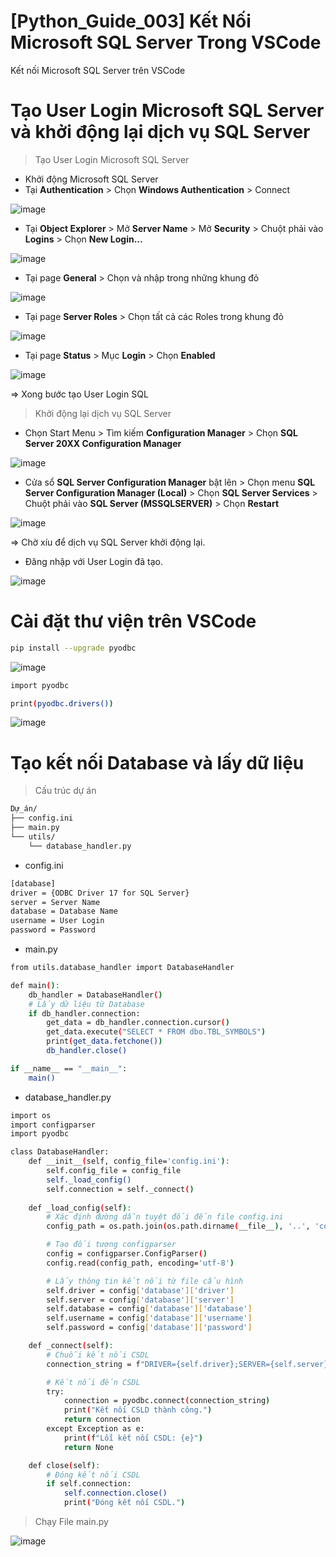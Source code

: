 # [Python_Guide_003] Kết Nối Microsoft SQL Server Trong VSCode
Kết nối Microsoft SQL Server trên VSCode

# Tạo User Login Microsoft SQL Server và khởi động lại dịch vụ SQL Server
> Tạo User Login Microsoft SQL Server

- Khởi động Microsoft SQL Server
- Tại **Authentication** > Chọn **Windows Authentication** > Connect

![image](https://github.com/user-attachments/assets/0b1e9f4b-2df5-44ea-b41b-484062e7e605)

- Tại **Object Explorer** > Mở **Server Name** > Mở **Security** > Chuột phải vào **Logins** > Chọn **New Login...**

![image](https://github.com/user-attachments/assets/66adc12e-34e6-4161-a5e9-da8302bbf6fa)

- Tại page **General** > Chọn và nhập trong những khung đỏ

![image](https://github.com/user-attachments/assets/ecb4e5bc-7515-454d-ae67-1e3f764151e8)

- Tại page **Server Roles** > Chọn tất cả các Roles trong khung đỏ

![image](https://github.com/user-attachments/assets/2545cd26-8186-41d2-8750-0a5f655467f5)

- Tại page **Status** > Mục **Login** > Chọn **Enabled**

![image](https://github.com/user-attachments/assets/597e92d6-46a6-43a0-8316-bf59f699a0df)

=> Xong bước tạo User Login SQL

> Khởi động lại dịch vụ SQL Server

- Chọn Start Menu > Tìm kiếm **Configuration Manager** > Chọn **SQL Server 20XX Configuration Manager**

![image](https://github.com/user-attachments/assets/9b945723-26fb-456f-b620-aff7ebe9a166)

- Cửa sổ **SQL Server Configuration Manager** bật lên > Chọn menu **SQL Server Configuration Manager (Local)** > Chọn **SQL Server Services** > Chuột phải vào **SQL Server (MSSQLSERVER)** > Chọn **Restart**

![image](https://github.com/user-attachments/assets/23e4b13b-f30e-4fb9-ab7b-c618632adc22)

=> Chờ xíu để dịch vụ SQL Server khởi động lại.

- Đăng nhập với User Login đã tạo.

![image](https://github.com/user-attachments/assets/7275eff8-8d8d-4b91-894f-c1a05f7a8788)

# Cài đặt thư viện trên VSCode
```bash
pip install --upgrade pyodbc
```

![image](https://github.com/user-attachments/assets/f1fa2931-836b-45b5-9336-dfb5bd5b9d04)

```bash
import pyodbc

print(pyodbc.drivers())
```
![image](https://github.com/user-attachments/assets/e1a3ff4d-7c73-4825-8cc9-d912c62441cf)

# Tạo kết nối Database và lấy dữ liệu
> Cấu trúc dự án

```bash
Dự_án/
├── config.ini
├── main.py
└── utils/
    └── database_handler.py
```

- config.ini
```bash
[database]
driver = {ODBC Driver 17 for SQL Server}
server = Server Name
database = Database Name
username = User Login
password = Password
```

- main.py
```bash
from utils.database_handler import DatabaseHandler

def main():
    db_handler = DatabaseHandler()
    # Lấy dữ liệu từ Database
    if db_handler.connection:
        get_data = db_handler.connection.cursor()
        get_data.execute("SELECT * FROM dbo.TBL_SYMBOLS")
        print(get_data.fetchone())
        db_handler.close()

if __name__ == "__main__":
    main()
```

- database_handler.py
```bash
import os
import configparser
import pyodbc

class DatabaseHandler:
    def __init__(self, config_file='config.ini'):
        self.config_file = config_file
        self._load_config()
        self.connection = self._connect()
    
    def _load_config(self):        
        # Xác định đường dẫn tuyệt đối đến file config.ini
        config_path = os.path.join(os.path.dirname(__file__), '..', 'config.ini')

        # Tạo đối tượng configparser
        config = configparser.ConfigParser()
        config.read(config_path, encoding='utf-8')

        # Lấy thông tin kết nối từ file cấu hình
        self.driver = config['database']['driver']
        self.server = config['database']['server']
        self.database = config['database']['database']
        self.username = config['database']['username']
        self.password = config['database']['password']

    def _connect(self):
        # Chuỗi kết nối CSDL
        connection_string = f"DRIVER={self.driver};SERVER={self.server};DATABASE={self.database};UID={self.username};PWD={self.password};"

        # Kết nối đến CSDL
        try:
            connection = pyodbc.connect(connection_string)
            print("Kết nối CSLD thành công.")
            return connection
        except Exception as e:
            print(f"Lỗi kết nối CSDL: {e}")
            return None

    def close(self):
        # Đóng kết nối CSDL
        if self.connection:
            self.connection.close()
            print("Đóng kết nối CSDL.")
```

> Chạy File main.py

![image](https://github.com/user-attachments/assets/db1b28a2-1975-435b-9af8-921983b302a8)
